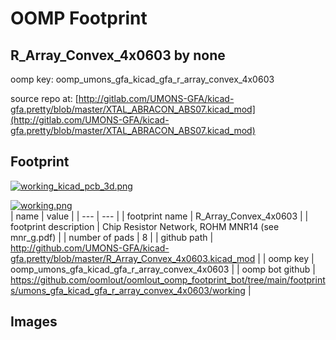 # OOMP Footprint  
## R_Array_Convex_4x0603  by none  
  
oomp key: oomp_umons_gfa_kicad_gfa_r_array_convex_4x0603  
  
source repo at: [http://gitlab.com/UMONS-GFA/kicad-gfa.pretty/blob/master/XTAL_ABRACON_ABS07.kicad_mod](http://gitlab.com/UMONS-GFA/kicad-gfa.pretty/blob/master/XTAL_ABRACON_ABS07.kicad_mod)  
## Footprint  
  
[![working_kicad_pcb_3d.png](working_kicad_pcb_3d_600.png)](working_kicad_pcb_3d.png)  
  
[![working.png](working_600.png)](working.png)  
| name | value | 
| --- | --- | 
| footprint name | R_Array_Convex_4x0603 | 
| footprint description | Chip Resistor Network, ROHM MNR14 (see mnr_g.pdf) | 
| number of pads | 8 | 
| github path | http://github.com/UMONS-GFA/kicad-gfa.pretty/blob/master/R_Array_Convex_4x0603.kicad_mod | 
| oomp key | oomp_umons_gfa_kicad_gfa_r_array_convex_4x0603 | 
| oomp bot github | https://github.com/oomlout/oomlout_oomp_footprint_bot/tree/main/footprints/umons_gfa_kicad_gfa_r_array_convex_4x0603/working | 
## Images  
